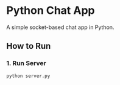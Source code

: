 # Python Chat App

A simple socket-based chat app in Python.

## How to Run
### 1. Run Server
```bash
python server.py
